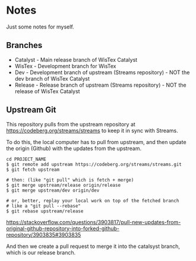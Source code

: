 # Notes

Just some notes for myself.

## Branches
* Catalyst - Main release branch of WisTex Catalyst
* WisTex - Development branch for WisTex
* Dev - Development branch of upstream (Streams repository) - NOT the dev branch of WisTex Catalyst
* Release - Release branch of upstream (Streams repository) - NOT the release of WisTex Catalyst

## Upstream Git

This repository pulls from the upstream repository at https://codeberg.org/streams/streams to keep it in sync with Streams.

To do this, the local computer has to pull from upstream, and then update the origin (Github) with the updates from the upstream.

    cd PROJECT_NAME
    $ git remote add upstream https://codeberg.org/streams/streams.git
    $ git fetch upstream
    
    # then: (like "git pull" which is fetch + merge)
    $ git merge upstream/release origin/release
    $ git merge upstream/dev origin/dev
    
    # or, better, replay your local work on top of the fetched branch
    # like a "git pull --rebase"
    $ git rebase upstream/release

https://stackoverflow.com/questions/3903817/pull-new-updates-from-original-github-repository-into-forked-github-repository/3903835#3903835

And then we create a pull request to merge it into the catalsyst branch, which is our release branch.